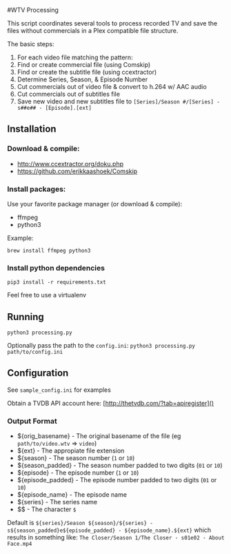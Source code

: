 #WTV Processing

This script coordinates several tools to process recorded TV and save the files without commercials in a Plex compatible file structure.

The basic steps:

1. For each video file matching the pattern:
2. Find or create commercial file (using Comskip)
3. Find or create the subtitle file (using ccextractor)
4. Determine Series, Season, & Episode Number
4. Cut commercials out of video file & convert to h.264 w/ AAC audio
5. Cut commercials out of subtitles file
6. Save new video and new subtitles file to `[Series]/Season #/[Series] - s##e## - [Episode].[ext]`

## Installation

### Download & compile:

- http://www.ccextractor.org/doku.php
- https://github.com/erikkaashoek/Comskip

### Install packages:

Use your favorite package manager (or download & compile):

- ffmpeg
- python3

Example:

`brew install ffmpeg python3`

### Install python dependencies

`pip3 install -r requirements.txt`

Feel free to use a virtualenv

## Running

`python3 processing.py`

Optionally pass the path to the `config.ini`: `python3 processing.py path/to/config.ini`

## Configuration

See `sample_config.ini` for examples

Obtain a TVDB API account here: [http://thetvdb.com/?tab=apiregister]()

### Output Format

- ${orig_basename} - The original basename of the file (eg `path/to/video.wtv` => `video`)
- ${ext} - The appropiate file extension
- ${season} - The season number (`1` or `10`)
- ${season_padded} - The season number padded to two digits (`01` or `10`)
- ${episode} - The episode number (`1` or `10`)
- ${episode_padded} - The episode number padded to two digits (`01` or `10`)
- ${episode_name} - The episode name
- ${series} - The series name
- $$ - The character `$`

Default is `${series}/Season ${season}/${series} - s${season_padded}e${episode_padded} - ${episode_name}.${ext}` which results in something like: `The Closer/Season 1/The Closer - s01e02 - About Face.mp4`
